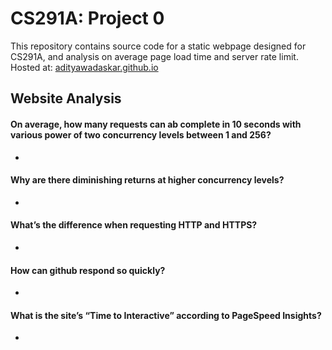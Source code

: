 # CS291A: Project 0

This repository contains source code for a static webpage designed for CS291A, and analysis on average page load time and server rate limit.
Hosted at: [adityawadaskar.github.io](adityawadaskar.github.io)

## Website Analysis

#### On average, how many requests can ab complete in 10 seconds with various power of two concurrency levels between 1 and 256?
* 

#### Why are there diminishing returns at higher concurrency levels?
* 

#### What’s the difference when requesting HTTP and HTTPS?
* 

#### How can github respond so quickly?
* 

#### What is the site’s “Time to Interactive” according to PageSpeed Insights?
* 
